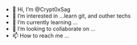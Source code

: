 - 👋 Hi, I’m @Crypt0xSag
- 👀 I’m interested in ...learn git, and outher techs
- 🌱 I’m currently learning ...
- 💞️ I’m looking to collaborate on ...
- 📫 How to reach me ...

<!---
Crypt0xSag/Crypt0xSag is a ✨ special ✨ repository because its `README.md` (this file) appears on your GitHub profile.
You can click the Preview link to take a look at your changes.
--->
